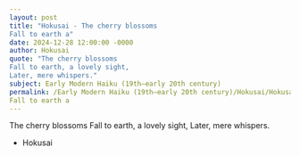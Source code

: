 ```yaml
---
layout: post
title: "Hokusai - The cherry blossoms
Fall to earth a"
date: 2024-12-28 12:00:00 -0000
author: Hokusai
quote: "The cherry blossoms
Fall to earth, a lovely sight,
Later, mere whispers."
subject: Early Modern Haiku (19th–early 20th century)
permalink: /Early Modern Haiku (19th–early 20th century)/Hokusai/Hokusai - The cherry blossoms
Fall to earth a
---
```


The cherry blossoms
Fall to earth, a lovely sight,
Later, mere whispers.

- Hokusai
